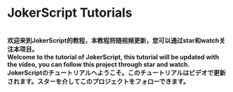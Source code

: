 # JokerScript Tutorials
<br><b>欢迎来到JokerScript的教程，本教程将随视频更新，您可以通过star和watch关注本项目。</b>
<br><b>Welcome to the tutorial of JokerScript, this tutorial will be updated with the video, you can follow this project through star and watch.</b>
<br><b>JokerScriptのチュートリアルへようこそ。このチュートリアルはビデオで更新されます。スターを介してこのプロジェクトをフォローできます。</b>

